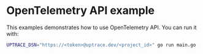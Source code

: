 # OpenTelemetry API example

This examples demonstrates how to use OpenTelemetry API. You can run it with:

```bash
UPTRACE_DSN="https://<token>@uptrace.dev/<project_id>" go run main.go
```
